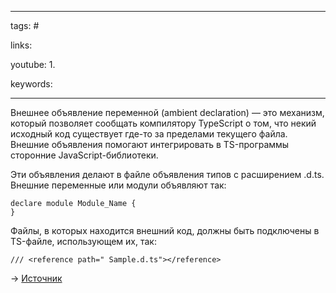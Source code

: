 ____

tags: #

links: 

youtube: 
1. 

keywords:

_____

Внешнее объявление переменной (ambient declaration) — это механизм, который позволяет сообщать компилятору TypeScript о том, что некий исходный код существует где-то за пределами текущего файла. Внешние объявления помогают интегрировать в TS-программы сторонние JavaScript-библиотеки.  
  
Эти объявления делают в файле объявления типов с расширением .d.ts. Внешние переменные или модули объявляют так:  
  

```
declare module Module_Name {
}
```

  
Файлы, в которых находится внешний код, должны быть подключены в TS-файле, использующем их, так:  
  

```
/// <reference path=" Sample.d.ts"></reference>
```

  
→ [Источник](https://stackoverflow.com/questions/35019987/what-does-declare-do-in-export-declare-class-actions)